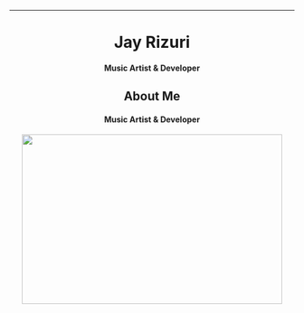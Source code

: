 
****

## <h1 align="center">Jay Rizuri</h1>

 
<h4 align="center">Music Artist & Developer</h4>

### <h2 align="center">About Me</h2>

<h4 align="center">Music Artist & Developer</h4>

<p align="center">
  <img width="460" height="300" src="https://github-readme-stats.vercel.app/api?username=JayRizuri&show_icons=true&theme=nord">
</p>
